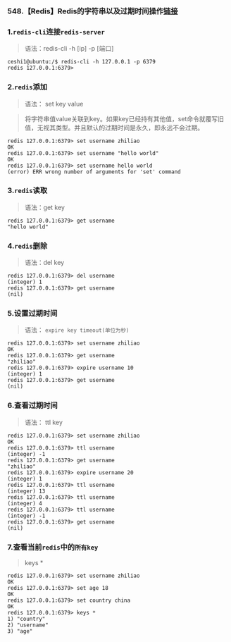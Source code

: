 ### 548.【Redis】Redis的字符串以及过期时间操作[链接](http://wangkaixiang.cn/python-flask/di-shi-sizhang-ff1a-redis-jiao-cheng.html)

### 1.`redis-cli`连接`redis-server`
> 语法：redis-cli -h [ip] -p [端口]
```shell
ceshi1@ubuntu:/$ redis-cli -h 127.0.0.1 -p 6379
redis 127.0.0.1:6379> 
```

### 2.`redis`添加
> 语法： set key value

> 将字符串值value关联到key。如果key已经持有其他值，set命令就覆写旧值，无视其类型。并且默认的过期时间是永久，即永远不会过期。
```shell
redis 127.0.0.1:6379> set username zhiliao
OK
redis 127.0.0.1:6379> set username "hello world"
OK
redis 127.0.0.1:6379> set username hello world
(error) ERR wrong number of arguments for 'set' command
```

### 3.`redis`读取
> 语法：get key
```shell
redis 127.0.0.1:6379> get username
"hello world"
```

### 4.`redis`删除
> 语法：del key
```shell
redis 127.0.0.1:6379> del username
(integer) 1
redis 127.0.0.1:6379> get username
(nil)
```

### 5.设置过期时间
> 语法： `expire key timeout(单位为秒)`
```shell
redis 127.0.0.1:6379> set username zhiliao
OK
redis 127.0.0.1:6379> get username
"zhiliao"
redis 127.0.0.1:6379> expire username 10
(integer) 1
redis 127.0.0.1:6379> get username
(nil)
```

### 6.查看过期时间
> 语法： ttl key
```shell
redis 127.0.0.1:6379> set username zhiliao
OK
redis 127.0.0.1:6379> ttl username
(integer) -1
redis 127.0.0.1:6379> get username
"zhiliao"
redis 127.0.0.1:6379> expire username 20
(integer) 1
redis 127.0.0.1:6379> ttl username
(integer) 13
redis 127.0.0.1:6379> ttl username
(integer) 4
redis 127.0.0.1:6379> ttl username
(integer) -1
redis 127.0.0.1:6379> get username
(nil)
```

### 7.查看当前`redis`中的`所有key`
> keys *
```shell
redis 127.0.0.1:6379> set username zhiliao
OK
redis 127.0.0.1:6379> set age 18
OK
redis 127.0.0.1:6379> set country china
OK
redis 127.0.0.1:6379> keys *
1) "country"
2) "username"
3) "age"
```